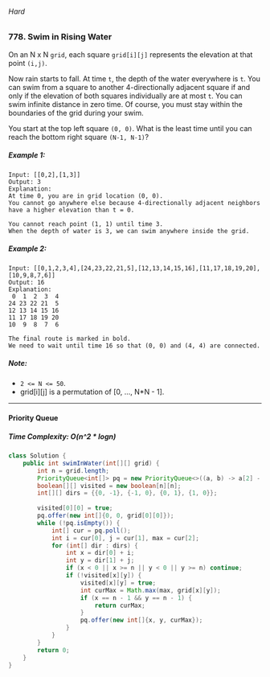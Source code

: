 ###### Hard

### 778. Swim in Rising Water

On an N x N `grid`, each square `grid[i][j]` represents the elevation at that point `(i,j)`.

Now rain starts to fall. At time `t`, the depth of the water everywhere is `t`. You can swim from a square to another 4-directionally adjacent square if and only if the elevation of both squares individually are at most `t`. You can swim infinite distance in zero time. Of course, you must stay within the boundaries of the grid during your swim.

You start at the top left square `(0, 0)`. What is the least time until you can reach the bottom right square `(N-1, N-1)`?

##### Example 1:
```
Input: [[0,2],[1,3]]
Output: 3
Explanation:
At time 0, you are in grid location (0, 0).
You cannot go anywhere else because 4-directionally adjacent neighbors have a higher elevation than t = 0.

You cannot reach point (1, 1) until time 3.
When the depth of water is 3, we can swim anywhere inside the grid.
```
##### Example 2:
```
Input: [[0,1,2,3,4],[24,23,22,21,5],[12,13,14,15,16],[11,17,18,19,20],[10,9,8,7,6]]
Output: 16
Explanation:
 0  1  2  3  4
24 23 22 21  5
12 13 14 15 16
11 17 18 19 20
10  9  8  7  6

The final route is marked in bold.
We need to wait until time 16 so that (0, 0) and (4, 4) are connected.
```
##### Note:

- `2 <= N <= 50`.
- grid[i][j] is a permutation of [0, ..., N*N - 1].

***

#### Priority Queue

##### Time Complexity: O(n^2 * logn)

```java
class Solution {
    public int swimInWater(int[][] grid) {
        int n = grid.length;
        PriorityQueue<int[]> pq = new PriorityQueue<>((a, b) -> a[2] - b[2]);
        boolean[][] visited = new boolean[n][n];
        int[][] dirs = {{0, -1}, {-1, 0}, {0, 1}, {1, 0}};
        
        visited[0][0] = true;
        pq.offer(new int[]{0, 0, grid[0][0]});
        while (!pq.isEmpty()) {
            int[] cur = pq.poll();
            int i = cur[0], j = cur[1], max = cur[2];
            for (int[] dir : dirs) {
                int x = dir[0] + i;
                int y = dir[1] + j;
                if (x < 0 || x >= n || y < 0 || y >= n) continue;
                if (!visited[x][y]) {
                    visited[x][y] = true;
                    int curMax = Math.max(max, grid[x][y]);
                    if (x == n - 1 && y == n - 1) {
                        return curMax;
                    }
                    pq.offer(new int[]{x, y, curMax});
                }
            }
        }
        return 0;
    }
}
```
